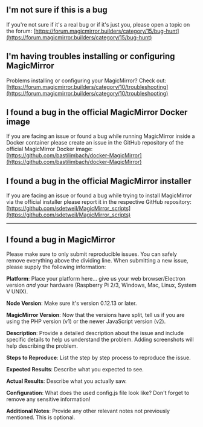 ## I'm not sure if this is a bug
If you're not sure if it's a real bug or if it's just you, please open a topic on the forum: [https://forum.magicmirror.builders/category/15/bug-hunt](https://forum.magicmirror.builders/category/15/bug-hunt)

## I'm having troubles installing or configuring MagicMirror
Problems installing or configuring your MagicMirror? Check out: [https://forum.magicmirror.builders/category/10/troubleshooting](https://forum.magicmirror.builders/category/10/troubleshooting)

## I found a bug in the official MagicMirror Docker image
If you are facing an issue or found a bug while running MagicMirror inside a Docker container please create an issue in the GitHub repository of the official MagicMirror Docker image:
[https://github.com/bastilimbach/docker-MagicMirror](https://github.com/bastilimbach/docker-MagicMirror)

## I found a bug in the official MagicMirror installer
If you are facing an issue or found a bug while trying to install MagicMirror via the official installer please report it in the respective GitHub repository:
[https://github.com/sdetweil/MagicMirror_scripts](https://github.com/sdetweil/MagicMirror_scripts)

---

## I found a bug in MagicMirror
Please make sure to only submit reproducible issues. You can safely remove everything above the dividing line. 
When submitting a new issue, please supply the following information:

**Platform**: Place your platform here... give us your web browser/Electron version *and* your hardware (Raspberry Pi 2/3, Windows, Mac, Linux, System V UNIX).

**Node Version**: Make sure it's version 0.12.13 or later.

**MagicMirror Version**: Now that the versions have split, tell us if you are using the PHP version (v1) or the newer JavaScript version (v2).

**Description**: Provide a detailed description about the issue and include specific details to help us understand the problem. Adding screenshots will help describing the problem.

**Steps to Reproduce**: List the step by step process to reproduce the issue.

**Expected Results**: Describe what you expected to see.

**Actual Results**: Describe what you actually saw.

**Configuration**: What does the used config.js file look like? Don't forget to remove any sensitive information!

**Additional Notes**: Provide any other relevant notes not previously mentioned. This is optional.
